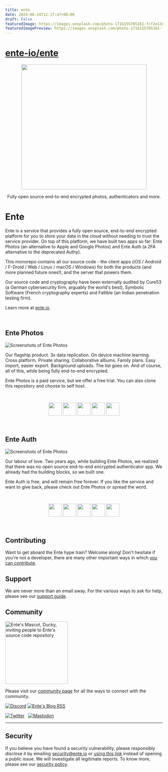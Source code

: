 ```yaml
---
title: ente
date: 2024-06-24T12:17:47+08:00
draft: False
featuredImage: https://images.unsplash.com/photo-1716155705161-fcf2e13da07a?ixid=M3w0NjAwMjJ8MHwxfHJhbmRvbXx8fHx8fHx8fDE3MTkyMDI2MjR8&ixlib=rb-4.0.3
featuredImagePreview: https://images.unsplash.com/photo-1716155705161-fcf2e13da07a?ixid=M3w0NjAwMjJ8MHwxfHJhbmRvbXx8fHx8fHx8fDE3MTkyMDI2MjR8&ixlib=rb-4.0.3
---
```


# [ente-io/ente](https://github.com/ente-io/ente)

<div align="center">

<img src=".github/assets/ente-rocketship.png" width="400"/>

Fully open source end-to-end encrypted photos, authenticators and more.

</div>

# Ente

Ente is a service that provides a fully open source, end-to-end encrypted
platform for you to store your data in the cloud without needing to trust the
service provider. On top of this platform, we have built two apps so far: Ente
Photos (an alternative to Apple and Google Photos) and Ente Auth (a 2FA
alternative to the deprecated Authy).

This monorepo contains all our source code - the client apps (iOS / Android /
F-Droid / Web / Linux / macOS / Windows) for both the products (and more planned
future ones!), and the server that powers them.

Our source code and cryptography have been externally audited by Cure53 (a
German cybersecurity firm, arguably the world's best), Symbolic Software (French
cryptography experts) and Fallible (an Indian penetration testing firm).

Learn more at [ente.io](https://ente.io).

<br />

## Ente Photos

![Screenshots of Ente Photos](.github/assets/photos.png)

Our flagship product. 3x data replication. On device machine learning. Cross
platform. Private sharing. Collaborative albums. Family plans. Easy import,
easier export. Background uploads. The list goes on. And of course, all of this,
while being fully end-to-end encrypted.

Ente Photos is a paid service, but we offer a free trial. You can also clone
this repository and choose to self host.

<br />

<div align="center">

[<img height="42" src=".github/assets/app-store-badge.svg">](https://apps.apple.com/app/id1542026904)
[<img height="42" src=".github/assets/play-store-badge.png">](https://play.google.com/store/apps/details?id=io.ente.photos)
[<img height="42" src=".github/assets/f-droid-badge.png">](https://f-droid.org/packages/io.ente.photos.fdroid/)
[<img height="42" src=".github/assets/desktop-badge.png">](https://ente.io/download/desktop)
[<img height="42" src=".github/assets/web-badge.svg">](https://web.ente.io)

</div>

<br />

## Ente Auth

![Screenshots of Ente Photos](.github/assets/auth.png)

Our labour of love. Two years ago, while building Ente Photos, we realized that
there was no open source end-to-end encrypted authenticator app. We already had
the building blocks, so we built one.

Ente Auth is free, and will remain free forever. If you like the service and
want to give back, please check out Ente Photos or spread the word.

<br />

<div align="center">

[<img height="42" src=".github/assets/app-store-badge.svg">](https://apps.apple.com/app/id6444121398)
[<img height="42" src=".github/assets/play-store-badge.png">](https://play.google.com/store/apps/details?id=io.ente.auth)
[<img height="42" src=".github/assets/f-droid-badge.png">](https://f-droid.org/packages/io.ente.auth/)
[<img height="42" src=".github/assets/desktop-badge.png">](https://github.com/ente-io/ente/releases?q=tag%3Aauth-v3)
[<img height="42" src=".github/assets/web-badge.svg">](https://auth.ente.io)

</div>

<br />

## Contributing

Want to get aboard the Ente hype train? Welcome along! Don't hesitate if you're
not a developer, there are many other important ways in which [you can
contribute](CONTRIBUTING.md).

## Support

We are never more than an email away. For the various ways to ask for help,
please see our [support guide](SUPPORT.md).

## Community

<img src=".github/assets/ente-ducky.png" width=200 alt="Ente's Mascot, Ducky,
    inviting people to Ente's source code repository" />

Please visit our [community page](https://ente.io/community) for all the ways to
connect with the community.

[![Discord](https://img.shields.io/discord/948937918347608085?style=for-the-badge&logo=Discord&logoColor=white&label=Discord)](https://discord.gg/z2YVKkycX3)
[![Ente's Blog RSS](https://img.shields.io/badge/blog-rss-F88900?style=for-the-badge&logo=rss&logoColor=white)](https://ente.io/blog/rss.xml)

[![Twitter](.github/assets/twitter.svg)](https://twitter.com/enteio) &nbsp; [![Mastodon](.github/assets/mastodon.svg)](https://mstdn.social/@ente)

---

## Security

If you believe you have found a security vulnerability, please responsibly
disclose it by emailing security@ente.io or [using this
link](https://github.com/ente-io/ente/security/advisories/new) instead of
opening a public issue. We will investigate all legitimate reports. To know
more, please see our [security policy](SECURITY.md).
